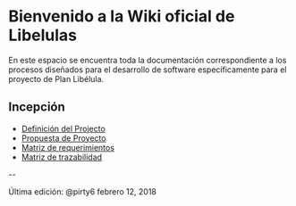 # Bienvenido a la Wiki oficial de Libelulas
En este espacio se encuentra toda la documentación correspondiente a los procesos diseñados para el desarrollo de software específicamente para el proyecto de Plan Libélula.

## Incepción
* [Definición del Projecto](https://github.com/CaveLabs-1/Libelulas/blob/master/documentacion/Project-Definition.pdf)
* [Propuesta de Proyecto]()
* [Matriz de requerimientos]()
* [Matriz de trazabilidad]()


--

Última edición: @pirty6 febrero 12, 2018
